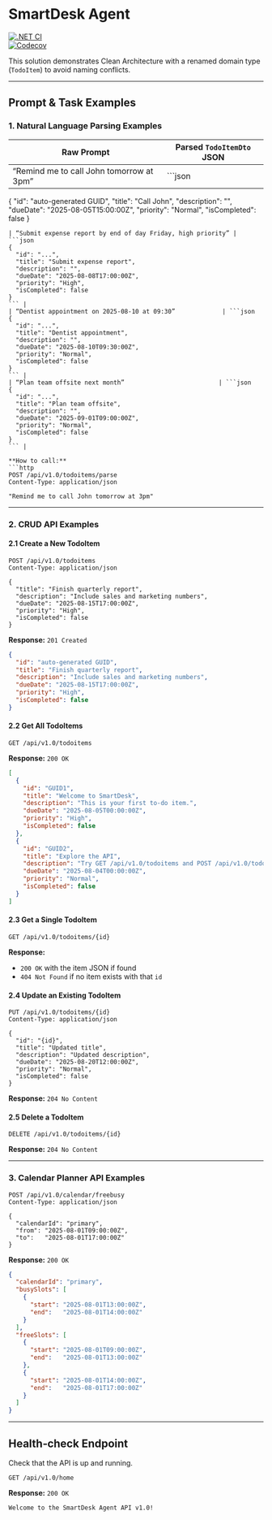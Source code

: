 # SmartDesk Agent

[![.NET CI](https://github.com/your-org/SmartDesk.Agent/actions/workflows/ci.yml/badge.svg)](https://github.com/your-org/SmartDesk.Agent/actions/workflows/ci.yml)  
[![Codecov](https://codecov.io/gh/your-org/SmartDesk.Agent/branch/main/graph/badge.svg)](https://codecov.io/gh/your-org/SmartDesk.Agent)

This solution demonstrates Clean Architecture with a renamed domain type (`TodoItem`) to avoid naming conflicts.

---

## Prompt & Task Examples

### 1. Natural Language Parsing Examples

| Raw Prompt                                              | Parsed `TodoItemDto` JSON                                                            |
|---------------------------------------------------------|--------------------------------------------------------------------------------------|
| “Remind me to call John tomorrow at 3pm”                | ```json
{
  "id": "auto-generated GUID",
  "title": "Call John",
  "description": "",
  "dueDate": "2025-08-05T15:00:00Z",
  "priority": "Normal",
  "isCompleted": false
}
``` |
| “Submit expense report by end of day Friday, high priority” | ```json
{
  "id": "...",
  "title": "Submit expense report",
  "description": "",
  "dueDate": "2025-08-08T17:00:00Z",
  "priority": "High",
  "isCompleted": false
}
``` |
| “Dentist appointment on 2025-08-10 at 09:30”             | ```json
{
  "id": "...",
  "title": "Dentist appointment",
  "description": "",
  "dueDate": "2025-08-10T09:30:00Z",
  "priority": "Normal",
  "isCompleted": false
}
``` |
| “Plan team offsite next month”                          | ```json
{
  "id": "...",
  "title": "Plan team offsite",
  "description": "",
  "dueDate": "2025-09-01T09:00:00Z",
  "priority": "Normal",
  "isCompleted": false
}
``` |

**How to call:**  
```http
POST /api/v1.0/todoitems/parse
Content-Type: application/json

"Remind me to call John tomorrow at 3pm"
```

---

### 2. CRUD API Examples

#### 2.1 Create a New TodoItem

```http
POST /api/v1.0/todoitems
Content-Type: application/json

{
  "title": "Finish quarterly report",
  "description": "Include sales and marketing numbers",
  "dueDate": "2025-08-15T17:00:00Z",
  "priority": "High",
  "isCompleted": false
}
```

**Response:** `201 Created`

```json
{
  "id": "auto-generated GUID",
  "title": "Finish quarterly report",
  "description": "Include sales and marketing numbers",
  "dueDate": "2025-08-15T17:00:00Z",
  "priority": "High",
  "isCompleted": false
}
```

#### 2.2 Get All TodoItems

```http
GET /api/v1.0/todoitems
```

**Response:** `200 OK`

```json
[
  {
    "id": "GUID1",
    "title": "Welcome to SmartDesk",
    "description": "This is your first to-do item.",
    "dueDate": "2025-08-05T00:00:00Z",
    "priority": "High",
    "isCompleted": false
  },
  {
    "id": "GUID2",
    "title": "Explore the API",
    "description": "Try GET /api/v1.0/todoitems and POST /api/v1.0/todoitems/parse",
    "dueDate": "2025-08-04T00:00:00Z",
    "priority": "Normal",
    "isCompleted": false
  }
]
```

#### 2.3 Get a Single TodoItem

```http
GET /api/v1.0/todoitems/{id}
```

**Response:**
- `200 OK` with the item JSON if found  
- `404 Not Found` if no item exists with that `id`

#### 2.4 Update an Existing TodoItem

```http
PUT /api/v1.0/todoitems/{id}
Content-Type: application/json

{
  "id": "{id}",
  "title": "Updated title",
  "description": "Updated description",
  "dueDate": "2025-08-20T12:00:00Z",
  "priority": "Normal",
  "isCompleted": false
}
```

**Response:** `204 No Content`

#### 2.5 Delete a TodoItem

```http
DELETE /api/v1.0/todoitems/{id}
```

**Response:** `204 No Content`

---

### 3. Calendar Planner API Examples

```http
POST /api/v1.0/calendar/freebusy
Content-Type: application/json

{
  "calendarId": "primary",
  "from": "2025-08-01T09:00:00Z",
  "to":   "2025-08-01T17:00:00Z"
}
```

**Response:** `200 OK`
```json
{
  "calendarId": "primary",
  "busySlots": [
    {
      "start": "2025-08-01T13:00:00Z",
      "end":   "2025-08-01T14:00:00Z"
    }
  ],
  "freeSlots": [
    {
      "start": "2025-08-01T09:00:00Z",
      "end":   "2025-08-01T13:00:00Z"
    },
    {
      "start": "2025-08-01T14:00:00Z",
      "end":   "2025-08-01T17:00:00Z"
    }
  ]
}
```

---

## Health‑check Endpoint

Check that the API is up and running.

```http
GET /api/v1.0/home
```

**Response:** `200 OK`
```text
Welcome to the SmartDesk Agent API v1.0!
```
